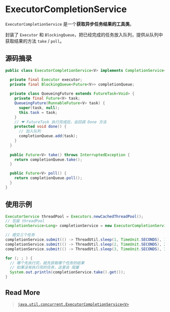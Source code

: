 # ExecutorCompletionService

`ExecutorCompletionService` 是一个**获取异步任务结果的工具类**。

封装了 `Executor` 和 `BlockingQueue`，把已经完成的任务放入队列，提供从队列中获取结果的方法 `take` / `poll`。

## 源码摘录

```java
public class ExecutorCompletionService<V> implements CompletionService<V> {

  private final Executor executor;
  private final BlockingQueue<Future<V>> completionQueue;
  
  private class QueueingFuture extends FutureTask<Void> {
    private final Future<V> task;
    QueueingFuture(RunnableFuture<V> task) {
      super(task, null);
      this.task = task;
    }
    // ❤ FutureTask 执行完成后，会回调 Done 方法
    protected void done() { 
      // 加入队列
      completionQueue.add(task); 
    }
  }
  
  public Future<V> take() throws InterruptedException {
    return completionQueue.take();
  }

  public Future<V> poll() {
    return completionQueue.poll();
  }
}
```

## 使用示例

```java
ExecutorService threadPool = Executors.newCachedThreadPool();
// 包装 threadPool
CompletionService<Long> completionService = new ExecutorCompletionService<>(threadPool);

// 提交三个任务
completionService.submit(() -> ThreadUtil.sleep(1, TimeUnit.SECONDS), 1L);
completionService.submit(() -> ThreadUtil.sleep(2, TimeUnit.SECONDS), 2L);
completionService.submit(() -> ThreadUtil.sleep(3, TimeUnit.SECONDS), 3L);

for (; ; ) {
  // 哪个先执行完，就先获取哪个任务的结果
  // 如果没有执行完的任务，这里会 阻塞
  System.out.println(completionService.take().get());
}
```

## Read More

> [`java.util.concurrent.ExecutorCompletionService<V>`](https://tool.oschina.net/uploads/apidocs/jdk-zh/java/util/concurrent/ExecutorCompletionService.html)